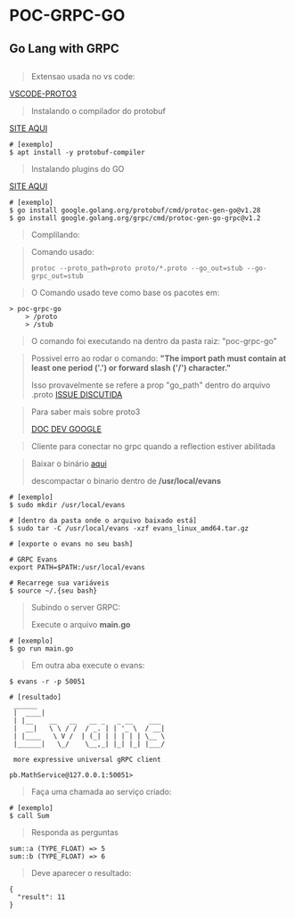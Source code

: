 # POC-GRPC-GO
## Go Lang with GRPC

##

> Extensao usada no vs code:
> 
[VSCODE-PROTO3](https://github.com/zxh0/vscode-proto3)

> Instalando o compilador do protobuf

[SITE AQUI](https://grpc.io/docs/protoc-installation/)
>
~~~shell
# [exemplo]
$ apt install -y protobuf-compiler
~~~
>
>Instalando plugins do GO
>
[SITE AQUI](https://grpc.io/docs/languages/go/quickstart/)

```shell
# [exemplo]
$ go install google.golang.org/protobuf/cmd/protoc-gen-go@v1.28
$ go install google.golang.org/grpc/cmd/protoc-gen-go-grpc@v1.2
```

> Complilando:

> Comando usado: 
> 
> ```protoc --proto_path=proto proto/*.proto --go_out=stub --go-grpc_out=stub```

> O Comando usado teve como base os pacotes em: 
~~~
> poc-grpc-go
    > /proto 
    > /stub
~~~

> O comando foi executando na dentro da pasta raiz: "poc-grpc-go"

> Possivel erro ao rodar o comando: **"The import path must contain at least one period ('.') or forward slash ('/') character."**
>
> Isso provavelmente se refere a prop "go_path" dentro do arquivo .proto
[ISSUE DISCUTIDA](https://github.com/techschool/pcbook-go/issues/3)

> Para saber mais sobre proto3
> 
> [DOC DEV GOOGLE](https://developers.google.com/protocol-buffers/docs/proto3)

> Cliente para conectar no grpc quando a reflection estiver abilitada 

> Baixar o binário [aqui](https://github.com/ktr0731/evans/releases)
> 
> descompactar o binario dentro de **/usr/local/evans**
```shell
# [exemplo]
$ sudo mkdir /usr/local/evans

# [dentro da pasta onde o arquivo baixado está]
$ sudo tar -C /usr/local/evans -xzf evans_linux_amd64.tar.gz

# [exporte o evans no seu bash]

# GRPC Evans
export PATH=$PATH:/usr/local/evans

# Recarrege sua variáveis
$ source ~/.{seu bash}
```

> Subindo o server GRPC:
> 
> Execute o arquivo **main.go**

```shell
# [exemplo]
$ go run main.go
```

> Em outra aba execute o evans:
```shell
$ evans -r -p 50051

# [resultado]
 ______
 |  ____|
 | |__    __   __   __ _   _ __    ___
 |  __|   \ \ / /  / _. | | '_ \  / __|
 | |____   \ V /  | (_| | | | | | \__ \
 |______|   \_/    \__,_| |_| |_| |___/

 more expressive universal gRPC client

pb.MathService@127.0.0.1:50051>
```

> Faça uma chamada ao serviço criado:
```shell
# [exemplo]
$ call Sum
```
> Responda as perguntas 
~~~shell
sum::a (TYPE_FLOAT) => 5
sum::b (TYPE_FLOAT) => 6
~~~
> Deve aparecer o resultado:
~~~shell
{
  "result": 11
}
~~~